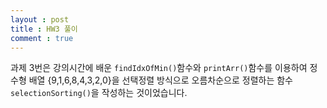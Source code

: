 ```yaml
---
layout : post
title : HW3 풀이
comment : true
---
```


과제 3번은 강의시간에 배운 `findIdxOfMin()`함수와 `printArr()`함수를 이용하여 정수형 배열 {9,1,6,8,4,3,2,0}을 선택정렬 방식으로 오름차순으로 정렬하는 
함수 `selectionSorting()`을 작성하는 것이었습니다.


